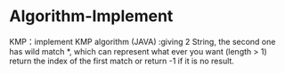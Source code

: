 # Algorithm-Implement
KMP：implement KMP algorithm (JAVA) :giving 2 String, the second one has wild match *, which can represent what ever you want (length > 1)
     return the index of the first match or return -1 if it is no result.
